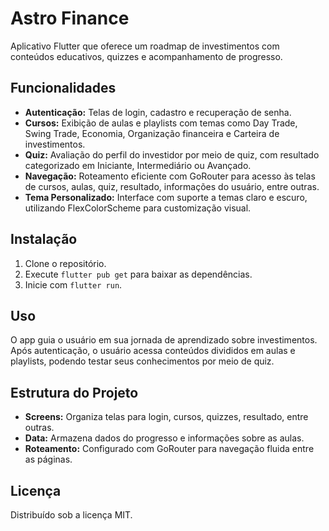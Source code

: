 # Astro Finance

Aplicativo Flutter que oferece um roadmap de investimentos com conteúdos educativos, quizzes e acompanhamento de progresso.

## Funcionalidades

- **Autenticação:** Telas de login, cadastro e recuperação de senha.
- **Cursos:** Exibição de aulas e playlists com temas como Day Trade, Swing Trade, Economia, Organização financeira e Carteira de investimentos.
- **Quiz:** Avaliação do perfil do investidor por meio de quiz, com resultado categorizado em Iniciante, Intermediário ou Avançado.
- **Navegação:** Roteamento eficiente com GoRouter para acesso às telas de cursos, aulas, quiz, resultado, informações do usuário, entre outras.
- **Tema Personalizado:** Interface com suporte a temas claro e escuro, utilizando FlexColorScheme para customização visual.

## Instalação

1. Clone o repositório.
2. Execute `flutter pub get` para baixar as dependências.
3. Inicie com `flutter run`.

## Uso

O app guia o usuário em sua jornada de aprendizado sobre investimentos. Após autenticação, o usuário acessa conteúdos divididos em aulas e playlists, podendo testar seus conhecimentos por meio de quiz.

## Estrutura do Projeto

- **Screens:** Organiza telas para login, cursos, quizzes, resultado, entre outras.
- **Data:** Armazena dados do progresso e informações sobre as aulas.
- **Roteamento:** Configurado com GoRouter para navegação fluida entre as páginas.


## Licença

Distribuído sob a licença MIT.
